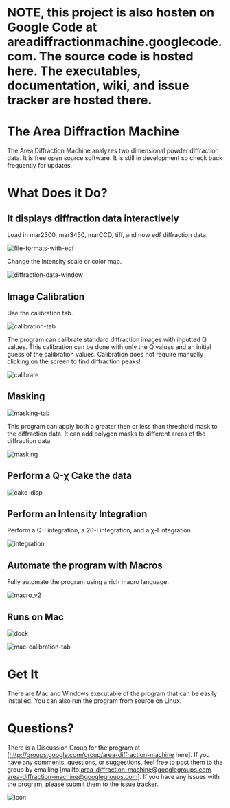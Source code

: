 # NOTE, this project is also hosten on Google Code at areadiffractionmachine.googlecode.com. The source code is hosted here. The executables, documentation, wiki, and issue tracker are hosted there.

# The Area Diffraction Machine

The Area Diffraction Machine analyzes two dimensional powder diffraction data. It is free open source software. It is still in development so check back frequently for updates.

# What Does it Do?

## It displays diffraction data interactively

Load in mar2300, mar3450, marCCD, tiff, and now edf diffraction data.

![file-formats-with-edf](http://areadiffractionmachine.googlecode.com/files/file-formats-with-edf.jpg)

Change the intensity scale or color map.

![diffraction-data-window](http://areadiffractionmachine.googlecode.com/files/diffraction-data-window.jpg)

## Image Calibration
 
Use the calibration tab.

![calibration-tab](http://areadiffractionmachine.googlecode.com/files/calibration-tab.jpg)

The program can calibrate standard diffraction images with inputted Q values. This calibration can be done with only the Q values and an initial guess of the calibration values. Calibration does not require manually clicking on the screen to find diffraction peaks!

![calibrate](http://areadiffractionmachine.googlecode.com/files/calibrate.jpg)

## Masking

![masking-tab](http://areadiffractionmachine.googlecode.com/files/masking-tab.jpg)

This program can apply both a greater then or less than threshold mask to the diffraction data. It can add polygon masks to different areas of the diffraction data.

![masking](http://areadiffractionmachine.googlecode.com/files/masking.jpg)

## Perform a Q-χ Cake the data

![cake-disp](http://areadiffractionmachine.googlecode.com/files/cake-disp.jpg)

## Perform an Intensity Integration 

Perform a Q-I integration, a 2θ-I integration, and a χ-I integration. 

![integration](http://areadiffractionmachine.googlecode.com/files/integration.jpg)


## Automate the program with Macros

Fully automate the program using a rich macro language.

![macro_v2](http://areadiffractionmachine.googlecode.com/files/macro_v2.jpg)

## Runs on Mac

![dock](http://areadiffractionmachine.googlecode.com/files/dock.jpg)

![mac-calibration-tab](http://areadiffractionmachine.googlecode.com/files/mac-calibration-tab.jpg)

# Get It 

There are Mac and Windows executable of the program that can be easily installed. You can also run the program from source on Linux.

# Questions?

There is a Discussion Group for the program at [http://groups.google.com/group/area-diffraction-machine here]. If you have any comments, questions, or suggestions, feel free to post them to the group by emailing [mailto:area-diffraction-machine@googlegroups.com area-diffraction-machine@googlegroups.com]. If you have any issues with the program, please submit them to the issue tracker.

![icon](http://areadiffractionmachine.googlecode.com/files/icon.jpg)
